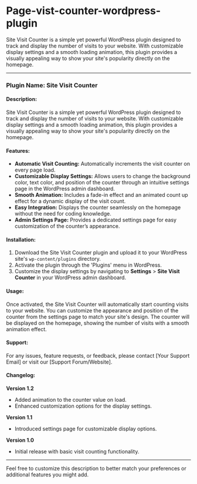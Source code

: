 # Page-vist-counter-wordpress-plugin
Site Visit Counter is a simple yet powerful WordPress plugin designed to track and display the number of visits to your website. With customizable display settings and a smooth loading animation, this plugin provides a visually appealing way to show your site's popularity directly on the homepage.


---

### Plugin Name: Site Visit Counter

#### Description:
Site Visit Counter is a simple yet powerful WordPress plugin designed to track and display the number of visits to your website. With customizable display settings and a smooth loading animation, this plugin provides a visually appealing way to show your site's popularity directly on the homepage.

#### Features:
- **Automatic Visit Counting:** Automatically increments the visit counter on every page load.
- **Customizable Display Settings:** Allows users to change the background color, text color, and position of the counter through an intuitive settings page in the WordPress admin dashboard.
- **Smooth Animation:** Includes a fade-in effect and an animated count up effect for a dynamic display of the visit count.
- **Easy Integration:** Displays the counter seamlessly on the homepage without the need for coding knowledge.
- **Admin Settings Page:** Provides a dedicated settings page for easy customization of the counter’s appearance.

#### Installation:
1. Download the Site Visit Counter plugin and upload it to your WordPress site's `wp-content/plugins` directory.
2. Activate the plugin through the 'Plugins' menu in WordPress.
3. Customize the display settings by navigating to **Settings** > **Site Visit Counter** in your WordPress admin dashboard.

#### Usage:
Once activated, the Site Visit Counter will automatically start counting visits to your website. You can customize the appearance and position of the counter from the settings page to match your site's design. The counter will be displayed on the homepage, showing the number of visits with a smooth animation effect.

#### Support:
For any issues, feature requests, or feedback, please contact [Your Support Email] or visit our [Support Forum/Website].

#### Changelog:
**Version 1.2**
- Added animation to the counter value on load.
- Enhanced customization options for the display settings.

**Version 1.1**
- Introduced settings page for customizable display options.

**Version 1.0**
- Initial release with basic visit counting functionality.

---

Feel free to customize this description to better match your preferences or additional features you might add.
